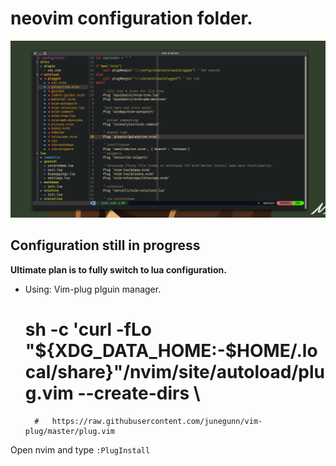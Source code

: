 # neovim configuration folder.

![Screenshot](https://github.com/RamizSarfaraj/nvim/blob/master/Image/Image.png)

## Configuration still in progress
**Ultimate plan is to fully switch to lua configuration.**


* Using: Vim-plug plguin manager.

    # sh -c 'curl -fLo "${XDG_DATA_HOME:-$HOME/.local/share}"/nvim/site/autoload/plug.vim --create-dirs \
        #   https://raw.githubusercontent.com/junegunn/vim-plug/master/plug.vim


Open nvim and type `:PlugInstall`

